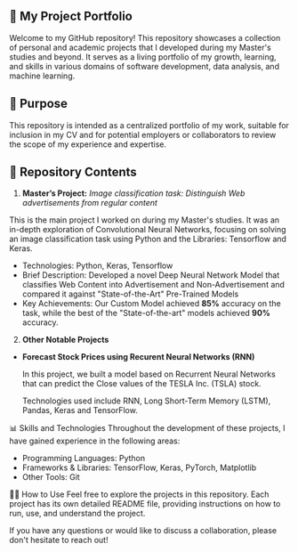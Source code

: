 ## 🚀 My Project Portfolio

Welcome to my GitHub repository! This repository showcases a collection of personal and academic projects that I developed during my Master's studies and beyond. It serves as a living portfolio of my growth, learning, and skills in various domains of software development, data analysis, and machine learning.

## 🎯 Purpose

This repository is intended as a centralized portfolio of my work, suitable for inclusion in my CV and for potential employers or collaborators to review the scope of my experience and expertise.

## 📁 Repository Contents
1. **Master’s Project:** *Image classification task: Distinguish Web advertisements from regular content*
   
This is the main project I worked on during my Master's studies. It was an in-depth exploration of Convolutional Neural Networks, focusing on solving an image classification task using Python and the Libraries: Tensorflow and Keras.

* Technologies: Python, Keras, Tensorflow
* Brief Description: Developed a novel Deep Neural Network Model that classifies Web Content into Advertisement and Non-Advertisement and compared it against "State-of-the-Art" Pre-Trained Models
* Key Achievements: Our Custom Model achieved **85%** accuracy on the task, while the best of the "State-of-the-art" models achieved **90%** accuracy.

2. **Other Notable Projects**
   
* __Forecast Stock Prices using Recurent Neural Networks (RNN)__
  
   In this project, we built a model based on Recurrent Neural Networks that can predict the Close values of the TESLA Inc. (TSLA) stock.
  
   Technologies used include RNN, Long Short-Term Memory (LSTM), Pandas, Keras and TensorFlow.


📊 Skills and Technologies
Throughout the development of these projects, I have gained experience in the following areas:

* Programming Languages: Python
* Frameworks & Libraries: TensorFlow, Keras, PyTorch, Matplotlib
* Other Tools: Git
  
🧑‍💻 How to Use
Feel free to explore the projects in this repository. Each project has its own detailed README file, providing instructions on how to run, use, and understand the project.

If you have any questions or would like to discuss a collaboration, please don't hesitate to reach out!
